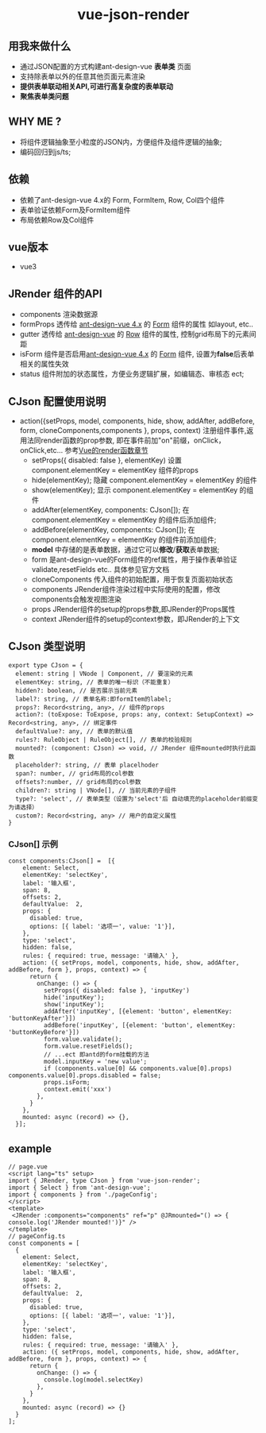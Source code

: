 <h1 align="center">vue-json-render</h1>

## 用我来做什么

- 通过JSON配置的方式构建ant-design-vue <b>表单类</b> 页面
- 支持除表单以外的任意其他页面元素渲染
- <b>提供表单联动相关API,可进行高复杂度的表单联动</b>
- <b>聚焦表单类问题</b>

## WHY ME ?

- 将组件逻辑抽象至小粒度的JSON内，方便组件及组件逻辑的抽象;
- 编码回归到js/ts;

## 依赖

- 依赖了ant-design-vue 4.x的 Form, FormItem, Row, Col四个组件
- 表单验证依赖<a>Form</a>及<a>FormItem</a>组件
- 布局依赖<a>Row</a>及<a>Col</a>组件

## vue版本

- vue3

## JRender 组件的API

- components 渲染数据源
- formProps 透传给 <a href="https://www.antdv.com/components/overview-cn/">ant-design-vue 4.x</a> 的 <a href="https://www.antdv.com/components/form/">Form</a> 组件的属性 如layout, etc..
- gutter 透传给 <a href="https://www.antdv.com/components/overview-cn/">ant-design-vue</a> 的 <a href="https://www.antdv.com/components/grid">Row</a> 组件的属性, 控制grid布局下的元素间距
- isForm 组件是否启用<a href="https://www.antdv.com/components/overview-cn/">ant-design-vue 4.x</a> 的 <a href="https://www.antdv.com/components/form/">Form</a> 组件, 设置为<b>false</b>后表单相关的属性失效
- status 组件附加的状态属性，方便业务逻辑扩展，如编辑态、审核态 ect;

## CJson 配置使用说明

- action({setProps, model, components, hide, show, addAfter, addBefore, form, cloneComponents,components }, props, context) 注册组件事件,返用法同render函数的prop参数, 即在事件前加"on"前缀，onClick，onClick,etc... 参考<a href="https://cn.vuejs.org/guide/extras/render-function.html">Vue的render函数章节</a> 
  - setProps({ disabled: false }, elementKey) 设置 component.elementKey = elementKey 组件的props
  - hide(elementKey); 隐藏 component.elementKey = elementKey 的组件
  - show(elementKey); 显示 component.elementKey = elementKey 的组件
  - addAfter(elementKey, components: CJson[]); 在component.elementKey = elementKey 的组件后添加组件;
  - addBefore(elementKey, components: CJson[]); 在component.elementKey = elementKey 的组件前添加组件;
  - <b>model</b> 中存储的是表单数据，通过它可以<b>修改</b>/<b>获取</b>表单数据;
  - form 是ant-design-vue的<a>Form</a>组件的ref属性，用于操作表单验证validate,resetFields etc.. 具体参见官方文档
  - cloneComponents 传入组件的初始配置，用于恢复页面初始状态
  - components JRender组件渲染过程中实际使用的配置，修改components会触发视图渲染
  - props JRender组件的setup的props参数,即JRender的Props属性
  - context JRender组件的setup的context参数，即JRender的上下文

## CJson 类型说明

```
export type CJson = {
  element: string | VNode | Component, // 要渲染的元素
  elementKey: string, // 表单的唯一标识（不能重复）
  hidden?: boolean, // 是否展示当前元素
  label?: string, // 表单名称:即formItem的label;
  props?: Record<string, any>, // 组件的props
  action?: (toExpose: ToExpose, props: any, context: SetupContext) => Record<string, any>, // 绑定事件
  defaultValue?: any, // 表单的默认值
  rules?: RuleObject | RuleObject[], // 表单的校验规则
  mounted?: (component: CJson) => void, // JRender 组件mounted时执行此函数
  placeholder?: string, // 表单 placelhoder
  span?: number, // grid布局的col参数
  offsets?:number, // grid布局的col参数
  children?: string | VNode[], // 当前元素的子组件
  type?: 'select', // 表单类型（设置为'select'后 自动填充的placeholder前缀变为请选择）
  custom?: Record<string, any> // 用户的自定义属性
}
```

### CJson[] 示例

```
const components:CJson[] =  [{
    element: Select,
    elementKey: 'selectKey',
    label: '输入框',
    span: 8,
    offsets: 2,
    defaultValue:  2,
    props: {
      disabled: true,
      options: [{ label: '选项一', value: '1'}],
    },
    type: 'select',
    hidden: false,
    rules: { required: true, message: '请输入' },
    action: ({ setProps, model, components, hide, show, addAfter, addBefore, form }, props, context) => {
      return {
        onChange: () => {
          setProps({ disabled: false }, 'inputKey')
          hide('inputKey');
          show('inputKey');
          addAfter('inputKey', [{element: 'button', elementKey: 'buttonKeyAfter'}])
          addBefore('inputKey', [{element: 'button', elementKey: 'buttonKeyBefore'}])
          form.value.validate();
          form.value.resetFields();
          // ...ect 即antd的form挂载的方法
          model.inputKey = 'new value';
          if (components.value[0] && components.value[0].props)  components.value[0].props.disabled = false;
          props.isForm;
          context.emit('xxx')
        },
      }
    },
    mounted: async (record) => {},
  }];
```
## example
```
// page.vue
<script lang="ts" setup>
import { JRender, type CJson } from 'vue-json-render';
import { Select } from 'ant-design-vue';
import { components } from './pageConfig';
</script>
<template>
 <JRender :components="components" ref="p" @JRmounted="() => { console.log('JRender mounted!')}" />
</template>
// pageConfig.ts
const components = [
  { 
    element: Select,
    elementKey: 'selectKey',
    label: '输入框',
    span: 8,
    offsets: 2,
    defaultValue:  2,
    props: {
      disabled: true,
      options: [{ label: '选项一', value: '1'}],
    },
    type: 'select',
    hidden: false,
    rules: { required: true, message: '请输入' },
    action: ({ setProps, model, components, hide, show, addAfter, addBefore, form }, props, context) => {
      return {
        onChange: () => {
          console.log(model.selectKey)
        },
      }
    },
    mounted: async (record) => {}
  }
];

```
